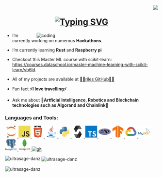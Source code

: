 <img align="right" src="https://visitor-badge.laobi.icu/badge?page_id=ultrasage-danz.ultrasage-danz" />

<h1 align="center" >
    <a href="https://git.io/typing-svg"><img src="https://readme-typing-svg.herokuapp.com?font=Fira+Code&size=35&pause=1000&color=F7875D&center=true&width=600&lines=Hi+there!;I'm+riles;I'm+a+Software+Engineer...;You+have+a+problem+to+solve%3F;Hit+me+up!" alt="Typing SVG" /></a>
</h1>
<img align="right" alt="coding" width="400" src="https://cdn.dribbble.com/users/1292677/screenshots/6139167/avento.gif">


- I’m currently working on numerous **Hackathons**.

- I’m currently learning **Rust** and **Raspberry pi**

<!--- I collaborated on [👯Doc. Mgt👯](https://github.com/ehis0075/Doc-mgt-system) & [🔭Task Hub🔭](https://github.com/02Herotech/Service-Market-Place) -->

- Checkout this Master ML course with scikit-learn: https://courses.dataschool.io/master-machine-learning-with-scikit-learn/vb6ld.

- All of my projects are available at [👨‍💻riles GitHub👨‍💻](https://github.com/ultrasage-danz)

- Fun fact **⚡I love travelling⚡**
  
- Ask me about **💬Artficial Intelligence, Robotics and Blockchain technologies such as **Algorand** and **Chainlink**💬**

<!-- <h3 align="left">Connect with me:</h3>
<p align="left">
<a href="https://x.com/dean8ix" target="blank"><img align="center" src="https://raw.githubusercontent.com/rahuldkjain/github-profile-readme-generator/master/src/images/icons/Social/twitter.svg" alt="dean8ix" height="30" width="40" /></a>
<a href="https://linkedin.com/in/michaeldean8ix/" target="blank"><img align="center" src="https://raw.githubusercontent.com/rahuldkjain/github-profile-readme-generator/master/src/images/icons/Social/linked-in-alt.svg" alt="michaeldean8ix/" height="30" width="40" /></a>
<a href="https://medium.com/@dean8ix" target="blank"><img align="center" src="https://raw.githubusercontent.com/rahuldkjain/github-profile-readme-generator/master/src/images/icons/Social/medium.svg" alt="@dean8ix" height="30" width="40" /></a>
</p> -->

<h3 align="left">Languages and Tools:</h3>
<p align="left">
    <a href="https://jupyter.org" target="_blank" rel="noreferrer"> <img src="https://raw.githubusercontent.com/devicons/devicon/master/icons/jupyter/jupyter-original.svg" alt="jupyter notebook" width="40" height="40"/> </a>  
    <a href="https://developer.mozilla.org/en-US/docs/Web/JavaScript" target="_blank" rel="noreferrer"> <img src="https://raw.githubusercontent.com/devicons/devicon/master/icons/javascript/javascript-original.svg" alt="javascript" width="40" height="40"/> </a> 
    <a href="https://www.w3.org/html/" target="_blank" rel="noreferrer"> <img src="https://raw.githubusercontent.com/devicons/devicon/master/icons/html5/html5-original-wordmark.svg" alt="html5" width="40" height="40"/> </a>
  <a href="https://www.java.com" target="_blank" rel="noreferrer"> <img src="https://raw.githubusercontent.com/devicons/devicon/master/icons/java/java-original.svg" alt="java" width="40" height="40"/> </a> 
  <a href="https://www.python.org" target="_blank" rel="noreferrer"> <img src="https://raw.githubusercontent.com/devicons/devicon/master/icons/python/python-original.svg" alt="python" width="40" height="40"/> </a>   
  <a href="https://soliditylang.org/" target="_blank" rel="noreferrer"> <img src="https://raw.githubusercontent.com/devicons/devicon/master/icons/solidity/solidity-original.svg" alt="solidity" width="40" height="40"/> </a> 
  <a href="https://www.typescriptlang.org/" target="_blank" rel="noreferrer"> <img src="https://raw.githubusercontent.com/devicons/devicon/master/icons/typescript/typescript-original.svg" alt="typescript" width="40" height="40"/> </a> 
    <a href="https://www.typescriptlang.org/" target="_blank" rel="noreferrer"> <img src="https://raw.githubusercontent.com/devicons/devicon/master/icons/php/php-original.svg" alt="typescript" width="40" height="40"/> </a> 
    <a href="https://www.typescriptlang.org/" target="_blank" rel="noreferrer"> <img src="https://raw.githubusercontent.com/devicons/devicon/master/icons/tensorflow/tensorflow-original.svg" alt="typescript" width="40" height="40"/> </a> 
    <a href="https://www.typescriptlang.org/" target="_blank" rel="noreferrer"> <img src="https://raw.githubusercontent.com/devicons/devicon/master/icons/googlecloud/googlecloud-original.svg" alt="typescript" width="40" height="40"/> </a> 
  <a href="https://www.mysql.com/" target="_blank" rel="noreferrer"> <img src="https://raw.githubusercontent.com/devicons/devicon/master/icons/mysql/mysql-original-wordmark.svg" alt="mysql" width="40" height="40"/> </a> 
  <a href="https://www.postgresql.org" target="_blank" rel="noreferrer"> <img src="https://raw.githubusercontent.com/devicons/devicon/master/icons/postgresql/postgresql-original-wordmark.svg" alt="postgresql" width="40" height="40"/> </a>  
  <a href="https://www.mongodb.com/" target="_blank" rel="noreferrer"> <img src="https://raw.githubusercontent.com/devicons/devicon/master/icons/mongodb/mongodb-original-wordmark.svg" alt="mongodb" width="40" height="40"/> </a>    
  <a href="https://git-scm.com/" target="_blank" rel="noreferrer"> <img src="https://www.vectorlogo.zone/logos/git-scm/git-scm-icon.svg" alt="git" width="40" height="40"/> </a>   
</p>

<p>
  <img align="left" src="https://github-readme-stats.vercel.app/api/top-langs?username=ultrasage-danz&langsshow_icons=true&locale=en&layout=compact&theme=algolia&langs_count=8" alt="ultrasage-danz" />
</p>

<p>&nbsp;<img align="center" src="https://github-readme-stats.vercel.app/api?username=ultrasage-danz&show_icons=true&theme=algolia&locale=en" alt="ultrasage-danz" /></p>

<p>
  <img align="center" src="https://github-readme-streak-stats.herokuapp.com/?user=ultrasage-danz&theme=algolia&" alt="ultrasage-danz" />
</p>


